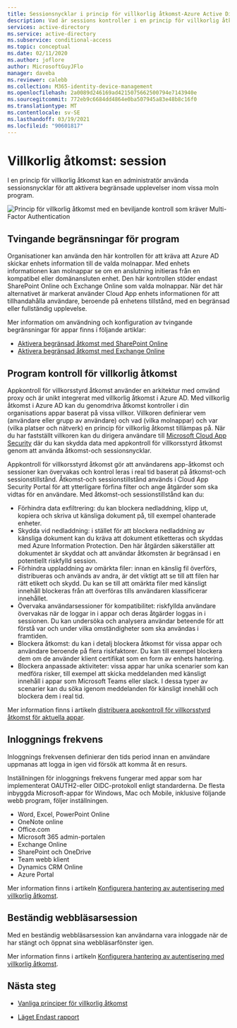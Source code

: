 ```yaml
---
title: Sessionsnycklar i princip för villkorlig åtkomst-Azure Active Directory
description: Vad är sessions kontroller i en princip för villkorlig åtkomst i Azure AD
services: active-directory
ms.service: active-directory
ms.subservice: conditional-access
ms.topic: conceptual
ms.date: 02/11/2020
ms.author: joflore
author: MicrosoftGuyJFlo
manager: daveba
ms.reviewer: calebb
ms.collection: M365-identity-device-management
ms.openlocfilehash: 2a0089d246169ad4215075662500794e7143940e
ms.sourcegitcommit: 772eb9c6684dd4864e0ba507945a83e48b8c16f0
ms.translationtype: MT
ms.contentlocale: sv-SE
ms.lasthandoff: 03/19/2021
ms.locfileid: "90601817"
---
```

# <a name="conditional-access-session"></a>Villkorlig åtkomst: session

I en princip för villkorlig åtkomst kan en administratör använda sessionsnycklar för att aktivera begränsade upplevelser inom vissa moln program.

![Princip för villkorlig åtkomst med en beviljande kontroll som kräver Multi-Factor Authentication](./media/concept-conditional-access-session/conditional-access-session.png)

## <a name="application-enforced-restrictions"></a>Tvingande begränsningar för program

Organisationer kan använda den här kontrollen för att kräva att Azure AD skickar enhets information till de valda molnappar. Med enhets informationen kan molnappar se om en anslutning initieras från en kompatibel eller domänansluten enhet. Den här kontrollen stöder endast SharePoint Online och Exchange Online som valda molnappar. När det här alternativet är markerat använder Cloud App enhets informationen för att tillhandahålla användare, beroende på enhetens tillstånd, med en begränsad eller fullständig upplevelse.

Mer information om användning och konfiguration av tvingande begränsningar för appar finns i följande artiklar:

- [Aktivera begränsad åtkomst med SharePoint Online](/sharepoint/control-access-from-unmanaged-devices)
- [Aktivera begränsad åtkomst med Exchange Online](https://aka.ms/owalimitedaccess)

## <a name="conditional-access-application-control"></a>Program kontroll för villkorlig åtkomst

Appkontroll för villkorsstyrd åtkomst använder en arkitektur med omvänd proxy och är unikt integrerat med villkorlig åtkomst i Azure AD. Med villkorlig åtkomst i Azure AD kan du genomdriva åtkomst kontroller i din organisations appar baserat på vissa villkor. Villkoren definierar vem (användare eller grupp av användare) och vad (vilka molnappar) och var (vilka platser och nätverk) en princip för villkorlig åtkomst tillämpas på. När du har fastställt villkoren kan du dirigera användare till [Microsoft Cloud App Security](/cloud-app-security/what-is-cloud-app-security) där du kan skydda data med appkontroll för villkorsstyrd åtkomst genom att använda åtkomst-och sessionsnycklar.

Appkontroll för villkorsstyrd åtkomst gör att användarens app-åtkomst och sessioner kan övervakas och kontrol leras i real tid baserat på åtkomst-och sessionstillstånd. Åtkomst-och sessionstillstånd används i Cloud App Security Portal för att ytterligare förfina filter och ange åtgärder som ska vidtas för en användare. Med åtkomst-och sessionstillstånd kan du:

- Förhindra data exfiltrering: du kan blockera nedladdning, klipp ut, kopiera och skriva ut känsliga dokument på, till exempel ohanterade enheter.
- Skydda vid nedladdning: i stället för att blockera nedladdning av känsliga dokument kan du kräva att dokument etiketteras och skyddas med Azure Information Protection. Den här åtgärden säkerställer att dokumentet är skyddat och att användar åtkomsten är begränsad i en potentiellt riskfylld session.
- Förhindra uppladdning av omärkta filer: innan en känslig fil överförs, distribueras och används av andra, är det viktigt att se till att filen har rätt etikett och skydd. Du kan se till att omärkta filer med känsligt innehåll blockeras från att överföras tills användaren klassificerar innehållet.
- Övervaka användarsessioner för kompatibilitet: riskfyllda användare övervakas när de loggar in i appar och deras åtgärder loggas in i sessionen. Du kan undersöka och analysera användar beteende för att förstå var och under vilka omständigheter som ska användas i framtiden.
- Blockera åtkomst: du kan i detalj blockera åtkomst för vissa appar och användare beroende på flera riskfaktorer. Du kan till exempel blockera dem om de använder klient certifikat som en form av enhets hantering.
- Blockera anpassade aktiviteter: vissa appar har unika scenarier som kan medföra risker, till exempel att skicka meddelanden med känsligt innehåll i appar som Microsoft Teams eller slack. I dessa typer av scenarier kan du söka igenom meddelanden för känsligt innehåll och blockera dem i real tid.

Mer information finns i artikeln [distribuera appkontroll för villkorsstyrd åtkomst för aktuella appar](/cloud-app-security/proxy-deployment-aad).

## <a name="sign-in-frequency"></a>Inloggnings frekvens

Inloggnings frekvensen definierar den tids period innan en användare uppmanas att logga in igen vid försök att komma åt en resurs.

Inställningen för inloggnings frekvens fungerar med appar som har implementerat OAUTH2-eller OIDC-protokoll enligt standarderna. De flesta inbyggda Microsoft-appar för Windows, Mac och Mobile, inklusive följande webb program, följer inställningen.

- Word, Excel, PowerPoint Online
- OneNote online
- Office.com
- Microsoft 365 admin-portalen
- Exchange Online
- SharePoint och OneDrive
- Team webb klient
- Dynamics CRM Online
- Azure Portal

Mer information finns i artikeln [Konfigurera hantering av autentisering med villkorlig åtkomst](howto-conditional-access-session-lifetime.md#user-sign-in-frequency).

## <a name="persistent-browser-session"></a>Beständig webbläsarsession

Med en beständig webbläsarsession kan användarna vara inloggade när de har stängt och öppnat sina webbläsarfönster igen.

Mer information finns i artikeln [Konfigurera hantering av autentisering med villkorlig åtkomst](howto-conditional-access-session-lifetime.md#persistence-of-browsing-sessions).

## <a name="next-steps"></a>Nästa steg

- [Vanliga principer för villkorlig åtkomst](concept-conditional-access-policy-common.md)

- [Läget Endast rapport](concept-conditional-access-report-only.md)
